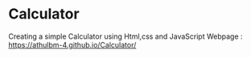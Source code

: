 # Calculator
Creating a simple Calculator using Html,css and JavaScript
Webpage : https://athulbm-4.github.io/Calculator/
